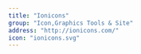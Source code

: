 ```yaml
---
title: "Ionicons"
group: "Icon,Graphics Tools & Site"
address: "http://ionicons.com/"
icon: "ionicons.svg"
---
```

